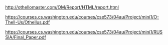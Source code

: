 http://othellomaster.com/OM/Report/HTML/report.html

https://courses.cs.washington.edu/courses/cse573/04au/Project/mini1/O-Thell-Us/Othellus.pdf

https://courses.cs.washington.edu/courses/cse573/04au/Project/mini1/RUSSIA/Final_Paper.pdf